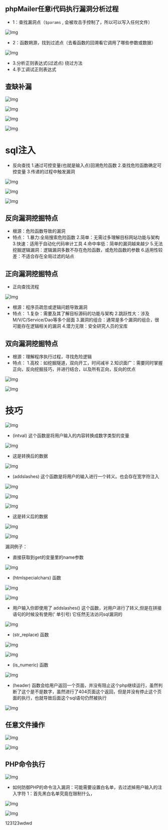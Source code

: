 ## phpMailer任意i代码执行漏洞分析过程

* 1：查找漏洞点（`$params` , 会被攻击手控制了，所以可以写入任何文件） 

![Img](https://rtyu-1317440738.cos.ap-guangzhou.myqcloud.com/202305091946901.webp)

* 2：函数朔源，找到过滤点（去看函数的回溯看它调用了哪些参数或数据）

![Img](https://rtyu-1317440738.cos.ap-guangzhou.myqcloud.com/202305091947242.webp)

* 3.分析正则表达式(过滤点) 绕过方法
* 4.手工调试正则表达式

## 查缺补漏

![Img](https://rtyu-1317440738.cos.ap-guangzhou.myqcloud.com/202305091947789.webp)


![Img](https://rtyu-1317440738.cos.ap-guangzhou.myqcloud.com/202305091947773.webp)


![Img](https://rtyu-1317440738.cos.ap-guangzhou.myqcloud.com/202305091947475.webp)

![Img](https://rtyu-1317440738.cos.ap-guangzhou.myqcloud.com/202305091948917.webp)


# sql注入

* 反向查找
1.通过可控变量(也就是输入点)回溯危险函数
2.查找危险函数确定可控变量
3.传递的过程中触发漏洞

![Img](https://rtyu-1317440738.cos.ap-guangzhou.myqcloud.com/202305091948452.webp)


![Img](https://rtyu-1317440738.cos.ap-guangzhou.myqcloud.com/202305091948237.webp)


![Img](https://rtyu-1317440738.cos.ap-guangzhou.myqcloud.com/202305091948915.webp)



## 反向漏洞挖掘特点
* 根源：危险函数导致的漏洞
* 特点：
1.暴力:全局搜索危险函数
2.简单：无需过多理解目标网站功能与架构
3.快速：适用于自动化代码审计工具
4.命中率低：简单的漏洞越来越少
5.无法挖掘逻辑漏洞：逻辑漏洞多数不存在危险函数，或危险函数的参数
6.适用性较差：不适合存在全局过滤的站点




## 正向漏洞挖掘特点
* 正向查找流程

![Img](https://rtyu-1317440738.cos.ap-guangzhou.myqcloud.com/202305091949449.webp)



* 根源：程序员疏忽或逻辑问题导致漏洞
* 特点：
1.复杂：需要及其了解目标源码的功能与架构
2.跳跃性大：涉及M/V/C/Service/Dao等多个层面
3.漏洞的组合：通常是多个漏洞的组合，很可能存在逻辑相关的漏洞
4.潜力无限：安全研究人员的宝库


## 双向漏洞挖掘特点
* 根源：理解程序执行过程，寻找危险逻辑
* 特点：
1.高校：如挖掘隧道，双向开工，时间减半
2.知识面广：需要同时掌握正向，反向挖掘技巧，并进行结合，以及所有正向，反向的优点



![Img](https://rtyu-1317440738.cos.ap-guangzhou.myqcloud.com/202305091949912.webp)

![Img](https://rtyu-1317440738.cos.ap-guangzhou.myqcloud.com/202305091949632.webp)

# 技巧

![Img](https://rtyu-1317440738.cos.ap-guangzhou.myqcloud.com/202305091949750.webp)

* (intval) 这个函数是将用户输入的内容转换成数字类型的变量

![Img](https://rtyu-1317440738.cos.ap-guangzhou.myqcloud.com/202305091950753.webp)


* 这是转换后的数据

![Img](https://rtyu-1317440738.cos.ap-guangzhou.myqcloud.com/202305091950380.webp)


* (addslashes) 这个函数是将用户的输入进行一个转义。也会存在宽字符注入

![Img](https://rtyu-1317440738.cos.ap-guangzhou.myqcloud.com/202305091950939.webp)


![Img](https://rtyu-1317440738.cos.ap-guangzhou.myqcloud.com/202305091951022.webp)


![Img](https://rtyu-1317440738.cos.ap-guangzhou.myqcloud.com/202305091951281.webp)



* 这是转义后的数据

![Img](https://rtyu-1317440738.cos.ap-guangzhou.myqcloud.com/202305091951613.webp)


![Img](https://rtyu-1317440738.cos.ap-guangzhou.myqcloud.com/202305091951795.webp)




漏洞例子：

* 直接获取到get的变量里的name参数


![Img](https://rtyu-1317440738.cos.ap-guangzhou.myqcloud.com/202305091952419.webp)


* (htmlspecialchars) 函数

![Img](https://rtyu-1317440738.cos.ap-guangzhou.myqcloud.com/202305091952905.webp)


![Img](https://rtyu-1317440738.cos.ap-guangzhou.myqcloud.com/202305091952511.webp)


* 用户输入你即使用了 addslashes() 这个函数，对用户进行了转义,但是在拼接语句的时候没有使用(' 单引号) 它任然无法访问sql漏洞的

![Img](https://rtyu-1317440738.cos.ap-guangzhou.myqcloud.com/202305091953959.webp)


* (str_replace) 函数

![Img](https://rtyu-1317440738.cos.ap-guangzhou.myqcloud.com/202305091953368.webp)


![Img](https://rtyu-1317440738.cos.ap-guangzhou.myqcloud.com/202305091953939.webp)


* (is_numeric) 函数

![Img](https://rtyu-1317440738.cos.ap-guangzhou.myqcloud.com/202305091953576.webp)

* (header) 函数会给用户返回一个页面，并没有阻止这个php继续运行，虽然判断了这个是不是数字，虽然进行了404页面这个返回，但是并没有停止这个页面的执行，也就导致后面这个sql语句仍然被执行

![Img](https://rtyu-1317440738.cos.ap-guangzhou.myqcloud.com/202305091954504.webp)

  



## 任意文件操作


![Img](https://rtyu-1317440738.cos.ap-guangzhou.myqcloud.com/202305091954825.webp)


![Img](https://rtyu-1317440738.cos.ap-guangzhou.myqcloud.com/202305091954752.webp)



## PHP命令执行

![Img](https://rtyu-1317440738.cos.ap-guangzhou.myqcloud.com/202305091954431.webp)


* 如何防御PHP的命令注入漏洞：可能需要设置白名单，去过滤掉用户输入的注入字符
1：首先黑白名单究竟在限制什么， 


![Img](https://rtyu-1317440738.cos.ap-guangzhou.myqcloud.com/202305091954468.webp)


![Img](https://rtyu-1317440738.cos.ap-guangzhou.myqcloud.com/202305091955680.webp)

123123wdwd
